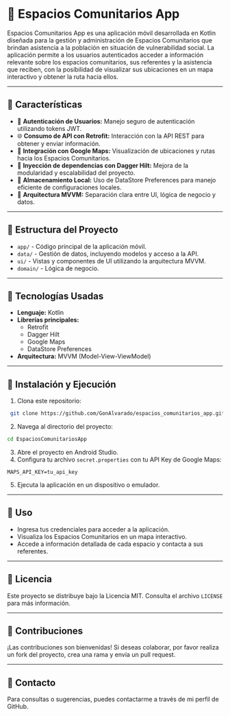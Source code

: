 # 📱 Espacios Comunitarios App

Espacios Comunitarios App es una aplicación móvil desarrollada en Kotlin diseñada para la gestión y administración de Espacios Comunitarios que brindan asistencia a la población en situación de vulnerabilidad social. La aplicación permite a los usuarios autenticados acceder a información relevante sobre los espacios comunitarios, sus referentes y la asistencia que reciben, con la posibilidad de visualizar sus ubicaciones en un mapa interactivo y obtener la ruta hacia ellos.

---

## 🌟 Características
- 🔐 **Autenticación de Usuarios:** Manejo seguro de autenticación utilizando tokens JWT.
- 🌐 **Consumo de API con Retrofit:** Interacción con la API REST para obtener y enviar información.
- 📌 **Integración con Google Maps:** Visualización de ubicaciones y rutas hacia los Espacios Comunitarios.
- 🧩 **Inyección de dependencias con Dagger Hilt:** Mejora de la modularidad y escalabilidad del proyecto.
- 💾 **Almacenamiento Local:** Uso de DataStore Preferences para manejo eficiente de configuraciones locales.
- 📱 **Arquitectura MVVM:** Separación clara entre UI, lógica de negocio y datos.

---

## 📂 Estructura del Proyecto
- `app/` - Código principal de la aplicación móvil.
- `data/` - Gestión de datos, incluyendo modelos y acceso a la API.
- `ui/` - Vistas y componentes de UI utilizando la arquitectura MVVM.
- `domain/` - Lógica de negocio.

---

## 🚀 Tecnologías Usadas
- **Lenguaje:** Kotlin
- **Librerías principales:**
  - Retrofit
  - Dagger Hilt
  - Google Maps
  - DataStore Preferences
- **Arquitectura:** MVVM (Model-View-ViewModel)

---

## 🔑 Instalación y Ejecución
1. Clona este repositorio:
```bash
 git clone https://github.com/GonAlvarado/espacios_comunitarios_app.git
```
2. Navega al directorio del proyecto:
```bash
cd EspaciosComunitariosApp
```
3. Abre el proyecto en Android Studio.
4. Configura tu archivo `secret.properties` con tu API Key de Google Maps:
```
MAPS_API_KEY=tu_api_key
```
5. Ejecuta la aplicación en un dispositivo o emulador.

---

## 📌 Uso
- Ingresa tus credenciales para acceder a la aplicación.
- Visualiza los Espacios Comunitarios en un mapa interactivo.
- Accede a información detallada de cada espacio y contacta a sus referentes.

---

## 📜 Licencia
Este proyecto se distribuye bajo la Licencia MIT. Consulta el archivo `LICENSE` para más información.

---

## 🤝 Contribuciones
¡Las contribuciones son bienvenidas! Si deseas colaborar, por favor realiza un fork del proyecto, crea una rama y envía un pull request.

---

## 📧 Contacto
Para consultas o sugerencias, puedes contactarme a través de mi perfil de GitHub.

